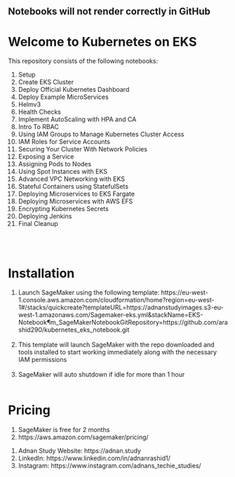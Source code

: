 
<h2> Notebooks will not render correctly in GitHub </h2>
<h1> Welcome to Kubernetes on EKS </h1>

This repository consists of the following notebooks:
<ol>
    
<li>Setup
<li>Create EKS Cluster
<li>Deploy Official Kubernetes Dashboard
<li>Deploy Example MicroServices
<li>Helmv3
<li>Health Checks
<li>Implement AutoScaling with HPA and CA
<li>Intro To RBAC
<li>Using IAM Groups to Manage Kubernetes Cluster Access
<li>IAM Roles for Service Accounts
<li>Securing Your Cluster With Network Policies
<li>Exposing a Service
<li>Assigning Pods to Nodes
<li>Using Spot Instances with EKS
<li>Advanced VPC Networking with EKS
<li>Stateful Containers using StatefulSets
<li>Deploying Microservices to EKS Fargate
<li>Deploying Microservices with AWS EFS
<li>Encrypting Kubernetes Secrets
<li> Deploying Jenkins
<li>Final Cleanup
</ol>


<br><br>

<h1> Installation </h1>

<ol>
<li> Launch SageMaker using the following template: https://eu-west-1.console.aws.amazon.com/cloudformation/home?region=eu-west-1#/stacks/quickcreate?templateURL=https://adnanstudyimages.s3-eu-west-1.amazonaws.com/Sagemaker-eks.yml&stackName=EKS-Notebook&param_SageMakerNotebookGitRepository=https://github.com/arashid290/kubernetes_eks_notebook.git
<br><br>
<li>This template will launch SageMaker with the repo downloaded and tools installed to start working immediately along with the necessary IAM permissions<br><br>
<li> SageMaker will auto shutdown if idle for more than 1 hour <br><br>
</ol>

<h1> Pricing </h1>
<ol>
<li> SageMaker is free for 2 months </li>
<li> https://aws.amazon.com/sagemaker/pricing/
</ol>

<ol>
    <li>Adnan Study Website: https://adnan.study </li>
    <li>LinkedIn: https://www.linkedin.com/in/adnanrashid1/ </li>
    <li>Instagram: https://www.instagram.com/adnans_techie_studies/ </li>
</ol>   
